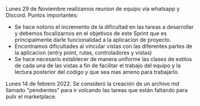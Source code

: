 Lunes 29 de Noviembre realizamos reunion de equipo via whatsapp y Discord.
Puntos importantes:
- Se hace notorio el incremento de la dificultad en las tareas a desarrollar y debemos focalizarnos en el objetivos de este Sprint que es principalmente darle funcionalidad a la aplicacion de proyecto.
- Encontramos dificultades al vincular vistas con las diferentes partes de la aplicacion (entry point, rutas, controladores y vistas)
- Se hace necesario establecer de manera uniforme las clases de estilos de cada una de las vistas a fin de facilitar el trabajo del equipo y la lectura posterior del codigo y que sea mas ameno para trabajarlo.

Lunes 14 de febrero 2022.
Se consideró la creación de un archivo md llamado "pendientes" para ir volcando las tareas que están faltando para pulir el marketplace.